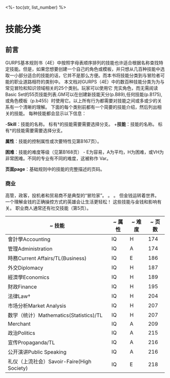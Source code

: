 <%- toc(str, list_number) %>


# 技能分类
 
 ## 前言
 GURPS基本规则书（4E）中按照字母表顺序排列的技能也许适合根据名称查找特定技能。但是，如果您想要创建一个自己的角色或模板，并只想从几百种技能中选取一小部分适合的技能的话，它并不是那么方便。而本书将技能分类到与冒险者可能的职业道路相符的类别中。
 本文档对GURPS（4E）中的数百种技能分类为为与常见冒险和知识领域相关的25个类别。玩家可以使用它
  充实角色，而无需阅读Basic Set的55页技能列表.GM可以在创建新技能天分(p.B89),任何技能(p.B175), 或角色模板（p.b455）时使用它。以上所有行为都需要对技能之间或多或少的关系有一个清晰的理解。
  下面的每个类别前都有一个简要的技能介绍，然后列出相关的技能。 每种技能都会显示以下信息：
  
 -**Skill**：技能的名称。 标有†的技能需要需要选择分支。
 +**技能**：技能的名称。 标有†的技能需要需要选择分支。
  
  **属性**：技能的控制属性或次要特性见第B167页）。
  
 **困难**：技能的难度等级（见第B168页） - E为容易，A为平均，H为困难，或VH为非常困难。不同的专业有不同的难度，这被称作
 Var。
 
 **页面page**：基础规则中的技能的完整描述的页码。
 
### 商业

高管，政客，投机者和贸易商不是典型的“冒险家”。 。 。 但金钱运转着世界。 一个理解金钱的正确操控方式的英雄会让生活更轻松！ 这些技能与金钱和影响有关。 职业商人通常还有社交技能（第5页）。	

|	~ 技能	|	~ 属性	|	~ 难度	|	~ 页数	|
|	---	|	---	|	---	|	---	|
|	會計學Accounting	|	IQ	|	H	|	174	|
|	管理Administration	|	IQ	|	A	|	174	|
|	時務Current Affairs/TL(Business)	|	IQ	|	E	|	186	|
|	外交Diplomacy	|	IQ	|	H	|	187	|
|	經濟學Economics	|	IQ	|	H	|	189	|
|	財政Finance	|	IQ	|	H	|	195	|
|	法律Law†	|	IQ	|	H	|	204	|
|	市场分析Market Analysis	|	IQ	|	H	|	207	|
|	数学（统计）Mathematics(Statistics)/TL	|	IQ	|	H	|	207	|
|	Merchant	|	IQ	|	A	|	209	|
|	政治Politics	|	IQ	|	A	|	215	|
|	宣传Propaganda/TL	|	IQ	|	A	|	216	|
|	公开演讲Public Speaking	|	IQ	|	A	|	216	|
|	礼仪（上流社会）Savoir-Faire(High Society)	|	IQ	|	E	|	218	|
